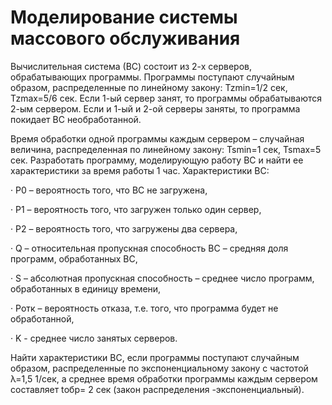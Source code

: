 # Моделирование системы массового обслуживания
Вычислительная система (ВС) состоит из 2-х серверов, обрабатывающих программы. Программы поступают случайным образом, распределенные по линейному закону: Tzmin=1/2 сек, Tzmax=5/6 сек. Если 1-ый сервер занят, то программы обрабатываются 2-ым сервером. Если и 1-ый и 2-ой серверы заняты, то программа покидает ВС необработанной.

Время обработки одной программы каждым сервером – случайная величина, распределенная по линейному закону: Tsmin=1 сек, Tsmax=5 сек. Разработать программу, моделирующую работу ВС и найти ее характеристики за время работы 1 час. Характеристики ВС:

· P0 – вероятность того, что ВС не загружена,

· P1 – вероятность того, что загружен только один сервер,

· P2 – вероятность того, что загружены два сервера,

· Q – относительная пропускная способность ВС – средняя доля программ, обработанных ВС,

· S – абсолютная пропускная способность – среднее число программ, обработанных в единицу времени,

· Pотк – вероятность отказа, т.е. того, что программа будет не обработанной,

· K - среднее число занятых серверов.

Найти характеристики ВС, если программы поступают случайным образом, распределенные по экспоненциальному закону с частотой λ=1,5 1/сек, а среднее время обработки программы каждым сервером составляет tобр= 2 сек (закон распределения -экспоненциальный).
